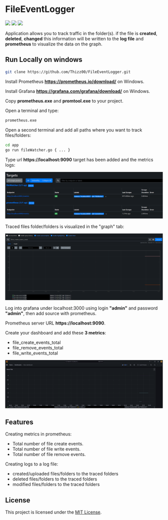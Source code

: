 # FileEventLogger

<img src="https://img.shields.io/badge/Go-00ADD8?style=for-the-badge&logo=go&logoColor=white"/> <img src="https://img.shields.io/badge/Prometheus-E6522C?style=for-the-badge&logo=Prometheus&logoColor=white"/> <img src="https://img.shields.io/badge/grafana-%23F46800.svg?style=for-the-badge&logo=grafana&logoColor=white"/>

Application allows you to track traffic in the folder(s). if the file is **created**, **deleted**, **changed** this information will be written to the **log file** and **prometheus** to visualize the data on the graph.


## Run Locally on windows

```bash
git clone https://github.com/Thizz00/FileEventLogger.git
```

Install Prometheus **https://prometheus.io/download/** on Windows.

Install Grafana **https://grafana.com/grafana/download/** on Windows.

Copy **prometheus.exe** and **promtool.exe** to your project.

Open a terminal and type:

```bash
prometheus.exe
```

Open a second terminal and add all paths where you want to track files/folders:

```bash
cd app
go run fileWatcher.go { ... }
```

Type url **https://localhost:9090** target  has been added and the metrics logs:

![App Screenshot](/docs/target.PNG)

Traced files folder/folders is visualized in the "graph" tab:

![App Screenshot](/docs/dashboard.PNG)

Log into grafana under localhost:3000 using login **"admin"** and password **"admin"**, then add source with prometheus.

Prometheus server URL **https://localhost:9090**.

Create your dashboard and add these **3 metrics**:

- file_create_events_total
- file_remove_events_total
- file_write_events_total

![App Screenshot](/docs/grafana.PNG)

## Features

Creating metrics in prometheus:

- Total number of file create events.
- Total number of file write events.
- Total number of file remove events.

Creating logs to a log file:

- created/uploaded files/folders to the traced folders
- deleted files/folders to the traced folders
- modified files/folders to the traced folders


## License

This project is licensed under the [MIT License](LICENSE).
